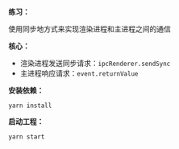 **练习：**

使用同步地方式来实现渲染进程和主进程之间的通信

**核心：**

- 渲染进程发送同步请求：`ipcRenderer.sendSync`
- 主进程响应请求：`event.returnValue`

**安装依赖：**

`yarn install`

**启动工程：**

`yarn start`

